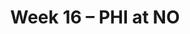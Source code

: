 ---
layout: game
title: Week 16 – PHI at NO
season: 2007
game_id: 2007_16_PHI_NO
away_team: PHI
home_team: NO
---